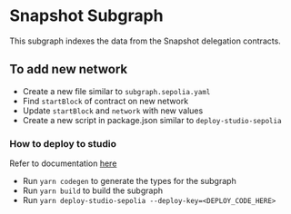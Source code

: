 # Snapshot Subgraph

This subgraph indexes the data from the Snapshot delegation contracts.

## To add new network

- Create a new file similar to `subgraph.sepolia.yaml`
- Find `startBlock` of contract on new network
- Update `startBlock` and `network` with new values
- Create a new script in package.json similar to `deploy-studio-sepolia`

### How to deploy to studio

Refer to documentation [here](https://thegraph.com/docs/en/deploying/deploying-a-subgraph-to-studio/)

- Run `yarn codegen` to generate the types for the subgraph
- Run `yarn build` to build the subgraph
- Run `yarn deploy-studio-sepolia --deploy-key=<DEPLOY_CODE_HERE>`
